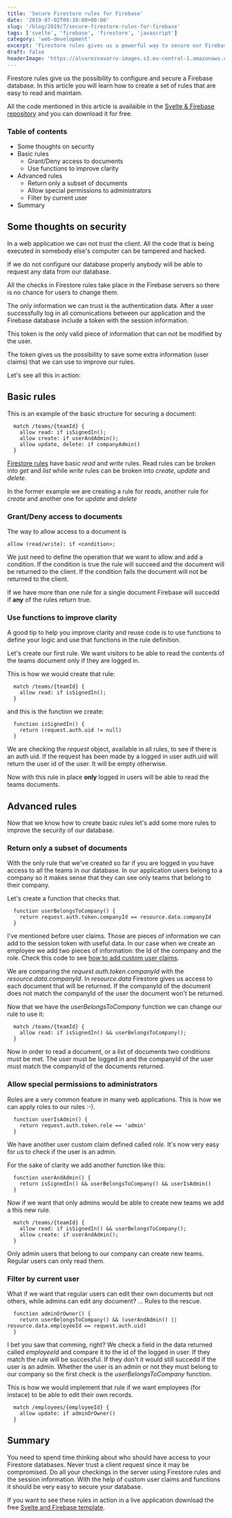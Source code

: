 ```yaml
---
title: 'Secure Firestore rules for Firebase'
date: '2019-07-02T09:30:00+00:00'
slug: '/blog/2019/7/secure-firestore-rules-for-firebase'
tags: ['svelte', 'firebase', 'firestore', 'javascript']
category: 'web-development'
excerpt: 'Firestore rules gives us a powerful way to secure our Firebase database. Rules allows us to control who has access to each document to create, read, write or delete it.'
draft: false
headerImage: 'https://alvareznavarro-images.s3.eu-central-1.amazonaws.com/curva_rio.jpg'
---
```


Firestore rules give us the possibility to configure and secure a Firebase database. In this article you will learn how to create a set of rules that are easy to read and maintain.

All the code mentioned in this article is availaible in the [Svelte & Firebase repository](https://github.com/jorgegorka/svelte-firebase) and you can download it for free.

### Table of contents

- Some thoughts on security
- Basic rules
  - Grant/Deny access to documents
  - Use functions to improve clarity
- Advanced rules
  - Return only a subset of documents
  - Allow special permissions to administrators
  - Filter by current user
- Summary

## Some thoughts on security

In a web application we can not trust the client. All the code that is being executed in somebody else's computer can be tampered and hacked.

If we do not configure our database properly anybody will be able to request any data from our database.

All the checks in Firestore rules take place in the Firebase servers so there is no chance for users to change them.

The only information we can trust is the authentication data. After a user successfully log in all comunications between our application and the Firebase database include a token with the session information.

This token is the only valid piece of information that can not be modified by the user.

The token gives us the possibility to save some extra information (user claims) that we can use to improve our rules.

Let's see all this in action:

## Basic rules

This is an example of the basic structure for securing a document:

```:javascript
  match /teams/{teamId} {
    allow read: if isSignedIn();
    allow create: if userAndAdmin();
    allow update, delete: if companyAdmin()
  }
```

[Firestore rules](https://firebase.google.com/docs/firestore/security/rules-structure) have basic _read_ and _write_ rules. Read rules can be broken into _get_ and _list_ while _write_ rules can be broken into _create_, _update_ and _delete_.

In the former example we are creating a rule for _reads_, another rule for _create_ and another one for _update_ and _delete_

### Grant/Deny access to documents

The way to allow access to a document is

```:javascript
allow (read/write): if <condition>;
```

We just need to define the operation that we want to allow and add a condition. If the condition is true the rule will succeed and the document will be returned to the client. If the condition fails the document will not be returned to the client.

If we have more than one rule for a single document Firebase will succedd if **any** of the rules return true.

### Use functions to improve clarity

A good tip to help you improve clarity and reuse code is to use functions to define your logic and use that functions in the rule definition.

Let's create our first rule. We want visitors to be able to read the contents of the teams document only if they are logged in.

This is how we would create that rule:

```:javascript
  match /teams/{teamId} {
    allow read: if isSignedIn();
  }
```

and this is the function we create:

```:javascript
  function isSignedIn() {
    return (request.auth.uid != null)
  }
```

We are checking the _request_ object, available in all rules, to see if there is an auth uid. If the request has been made by a logged in user auth.uid will return the user id of the user. It will be empty otherwise.

Now with this rule in place **only** logged in users will be able to read the teams documents.

## Advanced rules

Now that we know how to create basic rules let's add some more rules to improve the security of our database.

### Return only a subset of documents

With the only rule that we've created so far if you are logged in you have access to all the teams in our database. In our application users belong to a company so it makes sense that they can see only teams that belong to their company.

Let's create a function that checks that.

```:javascript
  function userBelongsToCompany() {
    return request.auth.token.companyId == resource.data.companyId
  }
```

I've mentioned before user claims. Those are pieces of information we can add to the session token with useful data. In our case when we create an employee we add two pieces of information: the Id of the company and the role. Check this code to see [how to add custom user claims](https://github.com/jorgegorka/svelte-firebase/blob/master/functions/index.js#L31).

We are comparing the _request.auth.token.companyId_ with the _resource.data.companyId_. In _resource.data_ Firestore gives us access to each document that will be returned. If the companyId of the document does not match the companyId of the user the document won't be returned.

Now that we have the _userBelongsToCompany_ function we can change our rule to use it:

```:javascript
  match /teams/{teamId} {
    allow read: if isSignedIn() && userBelongsToCompany();
  }
```

Now in order to read a document, or a list of documents two conditions must be met. The user must be logged in and the companyId of the user must match the companyId of the documents returned.

### Allow special permissions to administrators

Roles are a very common feature in many web applications. This is how we can apply roles to our rules :-).

```:javascript
  function userIsAdmin() {
    return request.auth.token.role == 'admin'
  }
```

We have another user custom claim defined called _role_. It's now very easy for us to check if the user is an admin.

For the sake of clarity we add another function like this:

```:javascript
  function userAndAdmin() {
    return isSignedIn() && userBelongsToCompany() && userIsAdmin()
  }
```

Now if we want that only admins would be able to create new teams we add a this new rule.

```:javascript
  match /teams/{teamId} {
    allow read: if isSignedIn() && userBelongsToCompany();
    allow create: if userAndAdmin();
  }
```

Only admin users that belong to our company can create new teams. Regular users can only read them.

### Filter by current user

What if we want that regular users can edit their own documents but not others, while admins can edit any document? ... Rules to the rescue.

```:javascript
  function adminOrOwner() {
    return userBelongsToCompany() && (userAndAdmin() || resource.data.employeeId == request.auth.uid)
  }
```

I bet you saw that comming, right? We check a field in the data returned called _employeeId_ and compare it to the id of the logged in user. If they match the rule will be successful. If they don't it would still succedd if the user is an admin. Whether the user is an admin or not they must belong to our company so the first check is the _userBelongsToCompany_ function.

This is how we would implement that rule if we want employees (for instace) to be able to edit their own records.

```:javascript
  match /employees/{employeeId} {
    allow update: if adminOrOwner()
  }
```

## Summary

You need to spend time thinking about who should have access to your Firestore databases. Never trust a client request since it may be compromised. Do all your checkings in the server using Firestore rules and the session information. With the help of custom user claims and functions it should be very easy to secure your database.

If you want to see these rules in action in a live application download the free [Svelte and Firebase template](https://github.com/jorgegorka/svelte-firebase).
